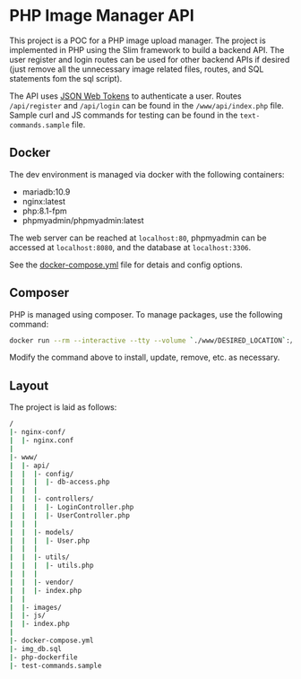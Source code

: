 # PHP Image Manager API

This project is a POC for a PHP image upload manager. The project is implemented in PHP using the Slim framework to build a backend API. The user register and login routes can be used for other backend APIs if desired (just remove all the unnecessary image related files, routes, and SQL statements fom the sql script).

The API uses [JSON Web Tokens](https://jwt.io/) to authenticate a user. Routes `/api/register` and `/api/login` can be found in the `/www/api/index.php` file. Sample curl and JS commands for testing can be found in the `text-commands.sample` file.

## Docker

The dev environment is managed via docker with the following containers:

- mariadb:10.9
- nginx:latest
- php:8.1-fpm
- phpmyadmin/phpmyadmin:latest

The web server can be reached at `localhost:80`, phpmyadmin can be accessed at `localhost:8080`, and the database at `localhost:3306`.

See the [docker-compose.yml](./docker-compose.yml) file for detais and config options.

## Composer

PHP is managed using composer. To manage packages, use the following command:

```sh
docker run --rm --interactive --tty --volume `./www/DESIRED_LOCATION`:/app composer require PACKAGE
```

Modify the command above to install, update, remove, etc. as necessary.

## Layout

The project is laid as follows:

``` sh
/
|- nginx-conf/
|  |- nginx.conf
|
|- www/
|  |- api/
|  |  |- config/
|  |  |  |- db-access.php
|  |  |  
|  |  |- controllers/
|  |  |  |- LoginController.php
|  |  |  |- UserController.php
|  |  |  
|  |  |- models/
|  |  |  |- User.php
|  |  |
|  |  |- utils/
|  |  |  |- utils.php
|  |  |
|  |  |- vendor/
|  |  |- index.php
|  |
|  |- images/
|  |- js/
|  |- index.php
|
|- docker-compose.yml
|- img_db.sql
|- php-dockerfile
|- test-commands.sample
```

### 


